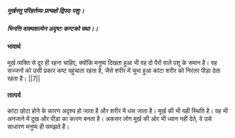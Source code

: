 ##### मूर्खस्तु परिहर्तव्यः प्रत्यक्षो द्विपदः पशुः।
##### भिनत्ति वाक्यशल्येन अदृष्टः कण्टको यथा।। 

#### भावार्थ

मूर्ख व्यक्ति से दूर ही रहना चाहिए, क्योंकि मनुष्य दिखता हुआ भी वह दो पैरों वाले पशु के समान है। वह सज्जनों को उसी प्रकार कष्ट पहुंचाता रहता है, जैसे शरीर में चुभा हुआ कांटा शरीर को निरंतर पीड़ा देता रहता है। ||7||

#### तात्पर्य

कांटा छोटा होने के कारण अदृश्य हो जाता है और शरीर में धंस जाता है। मूर्ख की भी यही स्थिति है। वह भी अनजाने में दुख और पीड़ा का कारण बनता है। अकसर लोग मूर्ख की ओर भी ध्यान नहीं देते, वे उसे साधारण मनुष्य ही समझते हैं।